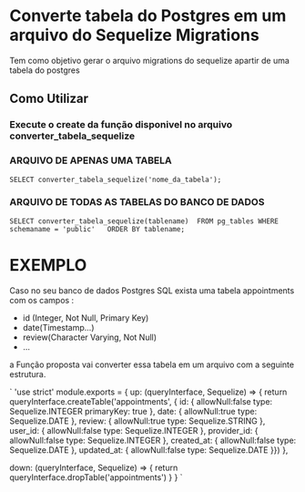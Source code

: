 # Converte tabela do Postgres em um arquivo do Sequelize Migrations
Tem como objetivo gerar o arquivo migrations do sequelize apartir de uma tabela do postgres


## Como Utilizar

### Execute o create da função disponivel no arquivo converter_tabela_sequelize
### ARQUIVO DE APENAS UMA TABELA
`SELECT converter_tabela_sequelize('nome_da_tabela'); `

### ARQUIVO DE TODAS AS TABELAS DO BANCO DE DADOS 
 `SELECT converter_tabela_sequelize(tablename) 
  FROM pg_tables
  WHERE schemaname = 'public'  
  ORDER BY tablename; `


# EXEMPLO

Caso no seu banco de dados Postgres SQL exista uma tabela appointments com os campos :
- id (Integer, Not Null, Primary Key)
- date(Timestamp...)
- review(Character Varying, Not Null)
- ...

a Função proposta vai converter essa tabela em um arquivo com a seguinte estrutura.

` 'use strict'
module.exports = {
	up: (queryInterface, Sequelize) => {
    return queryInterface.createTable('appointments', {
    id: {
       	allowNull:false
        type: Sequelize.INTEGER
       	primaryKey: true
    },
        date: {
       	allowNull:true
        type: Sequelize.DATE
	    },
        review: {
	       allowNull:true
        type: Sequelize.STRING
    },
        user_id: {
	       allowNull:false
        type: Sequelize.INTEGER
    },
        provider_id: {
	       allowNull:false
        type: Sequelize.INTEGER
    },
        created_at: {
	       allowNull:false
        type: Sequelize.DATE
    },
        updated_at: {
	       allowNull:false
        type: Sequelize.DATE
    }})
  },

  down: (queryInterface, Sequelize) => {
    return queryInterface.dropTable('appointments')
  }
} `
